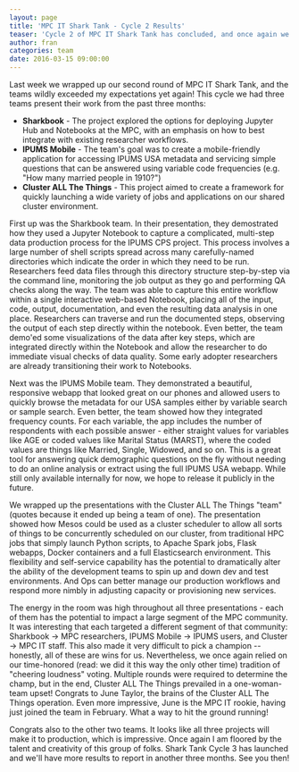 ```yaml
---
layout: page
title: 'MPC IT Shark Tank - Cycle 2 Results'
teaser: 'Cycle 2 of MPC IT Shark Tank has concluded, and once again we have some fantastic results!'
author: fran
categories: team
date: 2016-03-15 09:00:00
---
```


Last week we wrapped up our second round of MPC IT Shark Tank, and the teams wildly exceeded my expectations yet again! This cycle we had three teams present their work from the past three months:

* **Sharkbook** - The project explored the options for deploying Jupyter Hub and Notebooks at the MPC, with an emphasis on how to best integrate with existing researcher workflows.  
* **IPUMS Mobile** - The team's goal was to create a mobile-friendly application for accessing IPUMS USA metadata and servicing simple questions that can be answered using variable code frequencies (e.g. "How many married people in 1910?")
* **Cluster ALL The Things** - This project aimed to create a framework for quickly launching a wide variety of jobs and applications on our shared cluster environment.

First up was the Sharkbook team.  In their presentation, they demostrated how they used a Jupyter Notebook to capture a complicated, multi-step data production process for the IPUMS CPS project.  This process involves a large number of shell scripts spread across many carefully-named directories which indicate the order in which they need to be run.  Researchers feed data files through this directory structure step-by-step via the command line, monitoring the job output as they go and performing QA checks along the way.  The team was able to capture this entire workflow within a single interactive web-based Notebook, placing all of the input, code, output, documentation, and even the resulting data analysis in one place. Researchers can traverse and run the documented steps, observing the output of each step directly within the notebook.  Even better, the team demo'ed some visualizations of the data after key steps, which are integrated directly within the Notebook and allow the researcher to do immediate visual checks of data quality.  Some early adopter researchers are already transitioning their work to Notebooks.

Next was the IPUMS Mobile team. They demonstrated a beautiful, responsive webapp that looked great on our phones and allowed users to quickly browse the metadata for our USA samples either by variable search or sample search.  Even better, the team showed how they integrated frequency counts.  For each variable, the app includes the number of respondents with each possible answer - either straight values for variables like AGE or coded values like Marital Status (MARST), where the coded values are things like Married, Single, Widowed, and so on.  This is a great tool for answering quick demographic questions on the fly without needing to do an online analysis or extract using the full IPUMS USA webapp. While still only available internally for now, we hope to release it publicly in the future.

We wrapped up the presentations with the Cluster ALL The Things "team" (quotes because it ended up being a team of one).  The presentation showed how Mesos could be used as a cluster scheduler to allow all sorts of things to be concurrently scheduled on our cluster, from traditional HPC jobs that simply launch Python scripts, to Apache Spark jobs, Flask webapps, Docker containers and a full Elasticsearch environment. This flexibility and self-service capability has the potential to dramatically alter the ability of the development teams to spin up and down dev and test environments. And Ops can better manage our production workflows and respond more nimbly in adjusting capacity or provisioning new services.

The energy in the room was high throughout all three presentations - each of them has the potential to impact a large segment of the MPC community.  It was interesting that each targeted a different segment of that community: Sharkbook -> MPC researchers, IPUMS Mobile -> IPUMS users, and Cluster -> MPC IT staff. This also made it very difficult to pick a champion -- honestly, all of these are wins for us.  Nevertheless, we once again relied on our time-honored (read: we did it this way the only other time) tradition of "cheering loudness" voting.  Multiple rounds were required to determine the champ, but in the end, Cluster ALL The Things prevailed in a one-woman-team upset!  Congrats to June Taylor, the brains of the Cluster ALL The Things operation.  Even more impressive, June is the MPC IT rookie, having just joined the team in February.  What a way to hit the ground running!

Congrats also to the other two teams.  It looks like all three projects will make it to production, which is impressive. Once again I am floored by the talent and creativity of this group of folks. Shark Tank Cycle 3 has launched and we'll have more results to report in another three months.  See you then!
